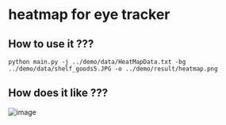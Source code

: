 # heatmap for eye tracker

## How to use it ???
    python main.py -j ../demo/data/HeatMapData.txt -bg ../demo/data/shelf_goods5.JPG -o ../demo/result/heatmap.png

## How does it like ???
![image]()
